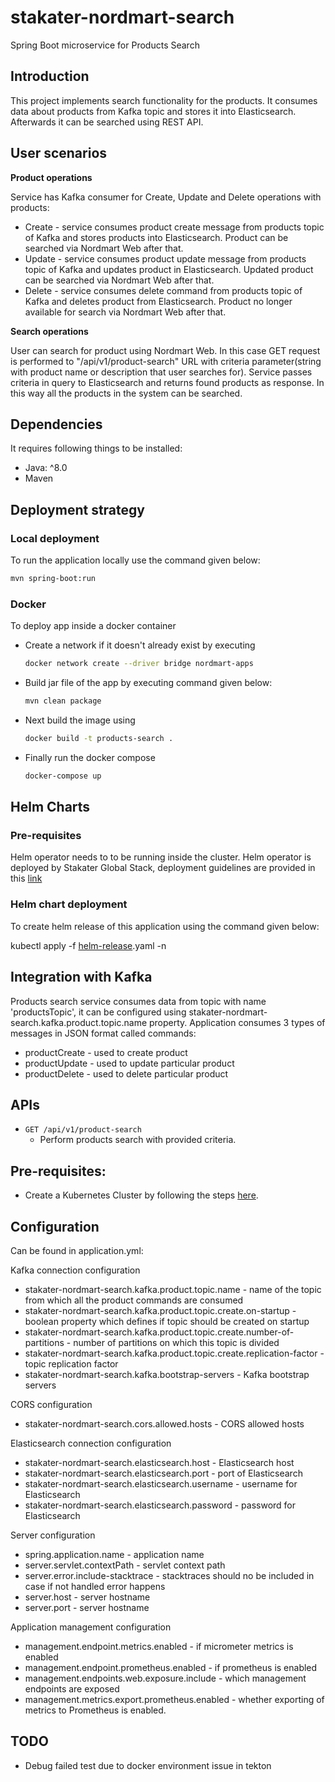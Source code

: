 # stakater-nordmart-search
Spring Boot microservice for Products Search

## Introduction
This project implements search functionality for the products. It consumes data about products from Kafka topic 
and stores it into Elasticsearch. Afterwards it can be searched using REST API.

## User scenarios

**Product operations**

Service has Kafka consumer for Create, Update and Delete operations with products:
* Create - service consumes product create message from products topic of Kafka and stores products into Elasticsearch.
 Product can be searched via Nordmart Web after that.
* Update - service consumes product update message from products topic of Kafka and updates product in Elasticsearch. 
Updated product can be searched via Nordmart Web after that.
* Delete - service consumes delete command from products topic of Kafka and deletes product from 
 Elasticsearch. Product no longer available for search via Nordmart Web after that.   

**Search operations**

User can search for product using Nordmart Web. In this case GET request is performed to "/api/v1/product-search" URL
with criteria parameter(string with product name or description that user searches for). Service passes criteria in
query to Elasticsearch and returns found products as response. In this way all the products in the system can
 be searched.

## Dependencies

It requires following things to be installed:

* Java: ^8.0
* Maven

## Deployment strategy

### Local deployment

To run the application locally use the command given below:

```bash
mvn spring-boot:run
```

### Docker

To deploy app inside a docker container

* Create a network if it doesn't already exist by executing

  ```bash
  docker network create --driver bridge nordmart-apps
  ```

* Build jar file of the app by executing command given below:

  ```bash
  mvn clean package
  ```

* Next build the image using

  ```bash
  docker build -t products-search .
  ```

* Finally run the docker compose

  ```bash
  docker-compose up
  ```

## Helm Charts

### Pre-requisites

Helm operator needs to to be running inside the cluster. Helm operator is deployed by Stakater Global Stack, deployment guidelines are provided in this [link](https://playbook.stakater.com/content/processes/bootstrapping/deploying-stack-on-azure.html)

### Helm chart deployment

To create helm release of this application using the command given below:

kubectl apply -f [helm-release](https://github.com/stakater-lab/nordmart-dev-apps/blob/master/releases/products-search-helm-release.yaml).yaml -n <namespace-name>

## Integration with Kafka

Products search service consumes data from topic with name 'productsTopic', it can be configured using 
stakater-nordmart-search.kafka.product.topic.name property. Application consumes 3 types of messages in JSON
format called commands:

- productCreate - used to create product
- productUpdate - used to update particular product
- productDelete - used to delete particular product

## APIs

- `GET /api/v1/product-search`
    - Perform products search with provided criteria.
    
## Pre-requisites:

* Create a Kubernetes Cluster by following the steps [here](https://github.com/stakater-lab/nordmart-dev-tools).

## Configuration

Can be found in application.yml:

 Kafka connection configuration
 
- stakater-nordmart-search.kafka.product.topic.name - name of the topic from which all the product commands are consumed
- stakater-nordmart-search.kafka.product.topic.create.on-startup - boolean property which defines if topic should be 
created on startup
- stakater-nordmart-search.kafka.product.topic.create.number-of-partitions - number of partitions on which this topic is
divided
- stakater-nordmart-search.kafka.product.topic.create.replication-factor - topic replication factor
- stakater-nordmart-search.kafka.bootstrap-servers - Kafka bootstrap servers

CORS configuration

- stakater-nordmart-search.cors.allowed.hosts - CORS allowed hosts

 Elasticsearch connection configuration

- stakater-nordmart-search.elasticsearch.host - Elasticsearch host
- stakater-nordmart-search.elasticsearch.port - port of Elasticsearch
- stakater-nordmart-search.elasticsearch.username - username for Elasticsearch
- stakater-nordmart-search.elasticsearch.password - password for Elasticsearch

 Server configuration

- spring.application.name - application name
- server.servlet.contextPath - servlet context path
- server.error.include-stacktrace - stacktraces should no be included in case if not handled error happens
- server.host - server hostname
- server.port - server hostname

 Application management configuration

- management.endpoint.metrics.enabled - if micrometer metrics is enabled
- management.endpoint.prometheus.enabled - if prometheus is enabled
- management.endpoints.web.exposure.include - which management endpoints are exposed
- management.metrics.export.prometheus.enabled - whether exporting of metrics to Prometheus is enabled. 

## TODO

- Debug failed test due to docker environment issue in tekton



  
